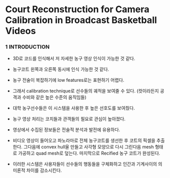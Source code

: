 # Court Reconstruction for Camera Calibration in Broadcast Basketball Videos

### 1 INTRODUCTION

- 3D로 코드를 인식해서 저 자세한 농구 영상 인식이 가능한 것 같다.
- 농구코트 왼쪽과 오른쪽 동시에 인식 가능한 것 같다.
- 농구 전술이 복잡하기에 low features로는 표현하기 어렵다.
- 그래서 calibration technique로 선수들의 궤적을 보여줄 수 있다. (컷이라든지 공격과 수비와 같은 높은 수준의 움직임들)
- 대학 농구선수들은 이 시스템을 사용한 후 높은 선호도를 보여줬다.
- 농구 영상 처리는 코치들과 관객들의 필요로 관심이 높아졌다.
- 영상에서 수집된 정보들은 전술적 분석과 발전에 유용하다.

- 비디오 영상이 들어오고 파노라마로 전체 농구코트를 생선한 후 코트의 픽셀을 추출한다. 그다음에 convex hull울 만들고 사각형 모양으로 다시 그린다음 mesh 형태로 가공하고 quad mesh로 덮는다. 마지막으로 Recified 농구 코트가 완성된다. 
- 이러한 시스템은 사용자들이 선수들의 행동들을 구체화하고 인간과 기계사이의 의미론적 차이를 감소시킨다.